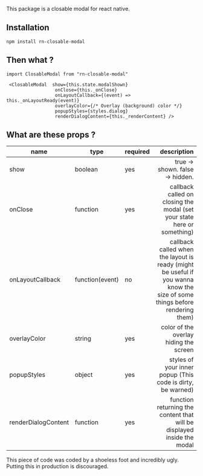 This package is a closable modal for react native.

## Installation ##

`npm install rn-closable-modal`

## Then what ? ##

```
import ClosableModal from "rn-closable-modal"

 <ClosableModal  show={this.state.modalShown}
                  onClose={this._onClose}
                  onLayoutCallback={(event) => this._onLayoutReady(event)}
                  overlayColor={/* Overlay (background) color */}
                  popupStyles={styles.dialog}
                  renderDialogContent={this._renderContent} />
```

## What are these props ? ##


| name | type  | required  | description  |
|---|---|---|--:|
| show   | boolean  | yes  | true -> shown. false -> hidden. |
| onClose  | function  | yes  | callback called on closing the modal (set your state here or something) |
| onLayoutCallback | function(event)  | no  | callback called when the layout is ready (might be useful if you wanna know the size of some things before rendering them) |
| overlayColor | string | yes | color of the overlay hiding the screen |
| popupStyles  | object  | yes  | styles of your inner popup (This code is dirty, be warned)  |
| renderDialogContent  | function  | yes  | function returning the content that will be displayed inside the modal  |

This piece of code was coded by a shoeless foot and incredibly ugly. Putting this in production is discouraged.
